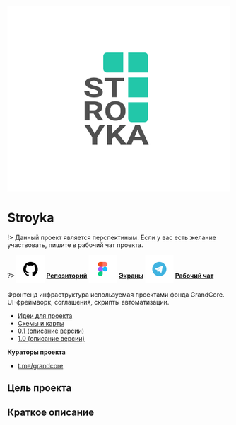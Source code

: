 ![Stroyka-Logo](../../_media/logo-stroyka.png ":size=150")

# Stroyka

!> Данный проект является перспектиным. Если у вас есть желание участвовать, пишите в рабочий чат проекта.

?> <span style="vertical-align: -12px">![telegram](../../_media/icon-github.png ":size=32")</span> [**Репозиторий**](https://github.com/grandcore/stroyka)
<span style="vertical-align: -12px">![telegram](../../_media/icon-figma.png ":size=32")</span> [**Экраны**](https://www.figma.com/file/NlikNEJQHliYlxI3MHhiSW/Share?node-id=9473%3A6)
<span style="vertical-align: -12px">![telegram](../../_media/icon-telegram.png ":size=32")</span> [**Рабочий чат**](https://t.me/joinchat/GPkcwp0wlxousk0T)

Фронтенд инфраструктура используемая проектами фонда GrandCore. UI-фреймворк, соглашения, скрипты автоматизации.

- [Идеи для проекта](ru/3.6-stroyka/stroyka-ideas.md)
- [Схемы и карты](ru/3.6-stroyka/stroyka-map.drawio ":ignore")
- [0.1 (описание версии)](ru/3.6-stroyka/stroyka-v0.1.md)
- [1.0 (описание версии)](ru/3.6-stroyka/stroyka-v1.0.md)

**Кураторы проекта**

- [t.me/grandcore](https://t.me/grandcore)

## Цель проекта

## Краткое описание
